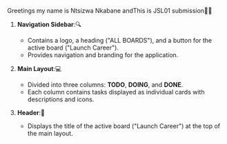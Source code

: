 Greetings my name is Ntsizwa Nkabane andThis is JSL01 submission🧑‍💻
1. **Navigation Sidebar**:🔍
   - Contains a logo, a heading ("ALL BOARDS"), and a button for the active board ("Launch Career").
   - Provides navigation and branding for the application.

2. **Main Layout**:💻
   - Divided into three columns: **TODO**, **DOING**, and **DONE**.
   - Each column contains tasks displayed as individual cards with descriptions and icons.

3. **Header**:📑
   - Displays the title of the active board ("Launch Career") at the top of the main layout.

